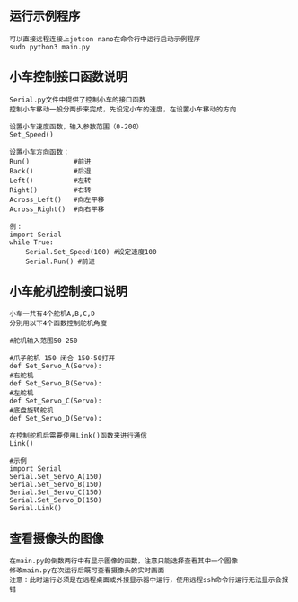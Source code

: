 ## 运行示例程序
    可以直接远程连接上jetson nano在命令行中运行启动示例程序
    sudo python3 main.py

## 小车控制接口函数说明
    Serial.py文件中提供了控制小车的接口函数    
    控制小车移动一般分两步来完成，先设定小车的速度，在设置小车移动的方向
    
    设置小车速度函数，输入参数范围（0-200）
    Set_Speed()
    
    设置小车方向函数：
    Run()           #前进
    Back()          #后退
    Left()          #左转
    Right()         #右转
    Across_Left()   #向左平移
    Across_Right()  #向右平移

    例：
    import Serial
    while True:
        Serial.Set_Speed(100) #设定速度100
        Serial.Run() #前进

## 小车舵机控制接口说明

    小车一共有4个舵机A,B,C,D
    分别用以下4个函数控制舵机角度
    
    #舵机输入范围50-250

    #爪子舵机 150 闭合 150-50打开
    def Set_Servo_A(Servo):
    #右舵机 
    def Set_Servo_B(Servo):
    #左舵机
    def Set_Servo_C(Servo):
    #底盘旋转舵机
    def Set_Servo_D(Servo):

    在控制舵机后需要使用Link()函数来进行通信
    Link()

    #示例
    import Serial
    Serial.Set_Servo_A(150)
    Serial.Set_Servo_B(150)
    Serial.Set_Servo_C(150)
    Serial.Set_Servo_D(150)
    Serial.Link()

## 查看摄像头的图像

    在main.py的倒数两行中有显示图像的函数，注意只能选择查看其中一个图像
    修改main.py在次运行后既可查看摄像头的实时画面
    注意：此时运行必须是在远程桌面或外接显示器中运行，使用远程ssh命令行运行无法显示会报错


